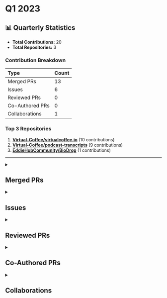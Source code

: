 # Q1 2023

## 📊 Quarterly Statistics

* **Total Contributions:** 20
* **Total Repositories:** 3

### Contribution Breakdown

| Type | Count |
| :--- | :--- |
| Merged PRs | 13 |
| Issues | 6 |
| Reviewed PRs | 0 |
| Co-Authored PRs | 0 |
| Collaborations | 1 |

### Top 3 Repositories

1. [**Virtual-Coffee/virtualcoffee.io**](https://github.com/Virtual-Coffee/virtualcoffee.io) (10 contributions)
2. [**Virtual-Coffee/podcast-transcripts**](https://github.com/Virtual-Coffee/podcast-transcripts) (9 contributions)
3. [**EddieHubCommunity/BioDrop**](https://github.com/EddieHubCommunity/BioDrop) (1 contributions)

---

<details>
 <summary><h2>Merged PRs</h2></summary>
<table style='width:100%; table-layout:fixed;'>
  <thead>
    <tr>
      <th style='width:5%;'>No.</th>
      <th style='width:20%;'>Project Name</th>
      <th style='width:30%;'>Title</th>
      <th style='width:15%;'>Created At</th>
      <th style='width:15%;'>Merged At</th>
      <th style='width:15%;'>Review Period</th>
    </tr>
  </thead>
  <tbody>
    <tr>
      <td>1.</td>
      <td>Virtual-Coffee/virtualcoffee.io</td>
      <td><a href='https://github.com/Virtual-Coffee/virtualcoffee.io/pull/826'>Add March 2023 newsletter</a></td>
      <td>2023-03-07</td>
      <td>2023-03-15</td>
      <td>8 days</td>
    </tr>
    <tr>
      <td>2.</td>
      <td>Virtual-Coffee/virtualcoffee.io</td>
      <td><a href='https://github.com/Virtual-Coffee/virtualcoffee.io/pull/822'>Add Resources to Before Asking Question section</a></td>
      <td>2023-03-02</td>
      <td>2023-03-02</td>
      <td>1 days</td>
    </tr>
    <tr>
      <td>3.</td>
      <td>Virtual-Coffee/podcast-transcripts</td>
      <td><a href='https://github.com/Virtual-Coffee/podcast-transcripts/pull/90'>Improve episode transcription Season 5 Episode 5</a></td>
      <td>2023-01-08</td>
      <td>2023-03-01</td>
      <td>52 days</td>
    </tr>
    <tr>
      <td>4.</td>
      <td>Virtual-Coffee/podcast-transcripts</td>
      <td><a href='https://github.com/Virtual-Coffee/podcast-transcripts/pull/91'>Improve episode transcription Season 5 Episode 4</a></td>
      <td>2023-02-20</td>
      <td>2023-02-22</td>
      <td>2 days</td>
    </tr>
    <tr>
      <td>5.</td>
      <td>Virtual-Coffee/virtualcoffee.io</td>
      <td><a href='https://github.com/Virtual-Coffee/virtualcoffee.io/pull/806'>Add February 2023 newsletter</a></td>
      <td>2023-02-07</td>
      <td>2023-02-14</td>
      <td>7 days</td>
    </tr>
    <tr>
      <td>6.</td>
      <td>EddieHubCommunity/BioDrop</td>
      <td><a href='https://github.com/EddieHubCommunity/BioDrop/pull/4664'>data: adiati98</a></td>
      <td>2023-02-10</td>
      <td>2023-02-11</td>
      <td>1 days</td>
    </tr>
    <tr>
      <td>7.</td>
      <td>Virtual-Coffee/virtualcoffee.io</td>
      <td><a href='https://github.com/Virtual-Coffee/virtualcoffee.io/pull/795'>Update coffee table events</a></td>
      <td>2023-01-17</td>
      <td>2023-01-23</td>
      <td>6 days</td>
    </tr>
    <tr>
      <td>8.</td>
      <td>Virtual-Coffee/podcast-transcripts</td>
      <td><a href='https://github.com/Virtual-Coffee/podcast-transcripts/pull/89'>Improve episode transcription Season 6 Episode 9 (finale)</a></td>
      <td>2023-01-04</td>
      <td>2023-01-04</td>
      <td>0 days</td>
    </tr>
    <tr>
      <td>9.</td>
      <td>Virtual-Coffee/podcast-transcripts</td>
      <td><a href='https://github.com/Virtual-Coffee/podcast-transcripts/pull/85'>Improve episode transcription Season 3 Episode 3</a></td>
      <td>2022-11-25</td>
      <td>2023-01-03</td>
      <td>39 days</td>
    </tr>
    <tr>
      <td>10.</td>
      <td>Virtual-Coffee/podcast-transcripts</td>
      <td><a href='https://github.com/Virtual-Coffee/podcast-transcripts/pull/87'>Improve episode transcription Season 6 Episode 8</a></td>
      <td>2022-12-28</td>
      <td>2023-01-03</td>
      <td>6 days</td>
    </tr>
    <tr>
      <td>11.</td>
      <td>Virtual-Coffee/podcast-transcripts</td>
      <td><a href='https://github.com/Virtual-Coffee/podcast-transcripts/pull/84'>Improve episode transcription Season 6 Episode 7</a></td>
      <td>2022-11-11</td>
      <td>2023-01-03</td>
      <td>53 days</td>
    </tr>
    <tr>
      <td>12.</td>
      <td>Virtual-Coffee/podcast-transcripts</td>
      <td><a href='https://github.com/Virtual-Coffee/podcast-transcripts/pull/83'>Improve transcript Season 4 Episode 2</a></td>
      <td>2022-10-12</td>
      <td>2023-01-03</td>
      <td>83 days</td>
    </tr>
    <tr>
      <td>13.</td>
      <td>Virtual-Coffee/virtualcoffee.io</td>
      <td><a href='https://github.com/Virtual-Coffee/virtualcoffee.io/pull/791'>Add January 2023 newsletter</a></td>
      <td>2023-01-03</td>
      <td>2023-01-03</td>
      <td>0 days</td>
    </tr>
  </tbody>
</table>
</details>

<details>
 <summary><h2>Issues</h2></summary>
<table style='width:100%; table-layout:fixed;'>
  <thead>
    <tr>
      <th style='width:5%;'>No.</th>
      <th style='width:25%;'>Project Name</th>
      <th style='width:35%;'>Title</th>
      <th style='width:15%;'>Created At</th>
      <th style='width:15%;'>Closed At</th>
      <th style='width:10%;'>Closing Period</th>
    </tr>
  </thead>
  <tbody>
    <tr>
      <td>1.</td>
      <td>Virtual-Coffee/virtualcoffee.io</td>
      <td><a href='https://github.com/Virtual-Coffee/virtualcoffee.io/issues/825'>Add March 2023 newsletter to the website</a></td>
      <td>2023-03-07</td>
      <td>2023-03-15</td>
      <td>8 days</td>
    </tr>
    <tr>
      <td>2.</td>
      <td>Virtual-Coffee/podcast-transcripts</td>
      <td><a href='https://github.com/Virtual-Coffee/podcast-transcripts/issues/92'>Improve episode transcription Season 7 Episode 3</a></td>
      <td>2023-02-26</td>
      <td>N/A</td>
      <td>Open</td>
    </tr>
    <tr>
      <td>3.</td>
      <td>Virtual-Coffee/virtualcoffee.io</td>
      <td><a href='https://github.com/Virtual-Coffee/virtualcoffee.io/issues/805'>Add February 2023 newsletter to the website</a></td>
      <td>2023-02-07</td>
      <td>2023-02-14</td>
      <td>7 days</td>
    </tr>
    <tr>
      <td>4.</td>
      <td>Virtual-Coffee/virtualcoffee.io</td>
      <td><a href='https://github.com/Virtual-Coffee/virtualcoffee.io/issues/794'>Update "Coffee Table Events" section on the website</a></td>
      <td>2023-01-11</td>
      <td>2023-01-23</td>
      <td>12 days</td>
    </tr>
    <tr>
      <td>5.</td>
      <td>Virtual-Coffee/virtualcoffee.io</td>
      <td><a href='https://github.com/Virtual-Coffee/virtualcoffee.io/issues/790'>Add January 2023 newsletter to the website</a></td>
      <td>2023-01-03</td>
      <td>2023-01-03</td>
      <td>0 days</td>
    </tr>
    <tr>
      <td>6.</td>
      <td>Virtual-Coffee/podcast-transcripts</td>
      <td><a href='https://github.com/Virtual-Coffee/podcast-transcripts/issues/88'>Improve episode transcription Season 6 Episode 9 (finale)</a></td>
      <td>2023-01-02</td>
      <td>2023-01-04</td>
      <td>2 days</td>
    </tr>
  </tbody>
</table>
</details>

<details>
 <summary><h2>Reviewed PRs</h2></summary>
No contribution in this quarter.
</details>

<details>
 <summary><h2>Co-Authored PRs</h2></summary>
No contribution in this quarter.
</details>

<details>
 <summary><h2>Collaborations</h2></summary>
<table style='width:100%; table-layout:fixed;'>
  <thead>
    <tr>
      <th style='width:5%;'>No.</th>
      <th style='width:30%;'>Project Name</th>
      <th style='width:35%;'>Title</th>
      <th style='width:15%;'>Created At</th>
      <th style='width:15%;'>Commented At</th>
    </tr>
  </thead>
  <tbody>
    <tr>
      <td>1.</td>
      <td>Virtual-Coffee/virtualcoffee.io</td>
      <td><a href='https://github.com/Virtual-Coffee/virtualcoffee.io/issues/815'>Add Resources to How to Ask questions About Your Code</a></td>
      <td>2023-02-24</td>
      <td>2023-02-24</td>
    </tr>
  </tbody>
</table>
</details>

